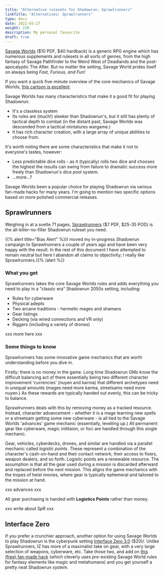 ```yaml
---
title: "Alternative rulesets for Shadowrun: Sprawlrunners"
linkTitle: "Alternatives: Sprawlrunners"
type: docs
date: 2022-03-27
weight: 210
description: My personal favourite
draft: true
---
```


[Savage Worlds](https://www.peginc.com/product-category/savage-worlds/) ($10 PDF, $40 hardback) is a generic RPG engine which has numerous supplements and rulesets in all sorts of genres, from the high fantasy of Savage Pathfinder to the Weird West of Deadlands and the post-apocalyptic The After. But no matter the setting, Savage World prides itself on always being _Fast, Furious, and Fun!_ 

If you want a quick five-minute overview of the core mechanics of Savage Worlds, [this cartoon is excellent](https://www.uptofourplayers.com/ready-to-roll/savage-worlds-rules/).

Savage Worlds has many characteristics that make it a good fit for playing Shadowrun:

* It's a classless system
* Its rules are (much!) sleeker than Shadowrun's, but it still has plenty of tactical depth to combat (in the distant past, Savage Worlds was descended from a tactical mintatures wargame.)
* It has rich character creation, with a large array of unique abilities to choose from.

It's worth noting there are some characteristics that make it not to everyone's tastes, however:

* Less predictable dice rolls - as it (typically) rolls two dice and chooses the highest the results can swing from failure to dramatic success more freely than Shadowrun's dice pool system. 
* ...more...?

Savage Worlds been a popular choice for playing Shadowrun via various fan-made hacks for many years. I'm going to mention two specific options based on more polished commercial releases.

## Sprawlrunners

Weighing in at a svelte 71 pages, [Sprawlrunners](https://www.drivethrurpg.com/product/334278) ($7 PDF, $25-35 POD) is the all-killer-no-filler Shadowrun ruleset you need.

{{% alert title="Bias Alert" %}}I moved my in-progress Shadowrun campaign to Sprawlrunners a couple of years ago and have been very happy with the result. In the rest of this document I have attempted to remain neutral but here I abandon all claims to objectivity; I really like Sprawlrunners.{{% /alert %}}

### What you get

Sprawlrunners takes the core Savage Worlds rules and adds everything you need to play in a "classic era" Shadowrun 2050s setting, including:

* Rules for cyberware 
* Physical adepts
* Two arcane traditions - hermetic mages and shamans
* Gear listings
* Decking (via wired connections and VR only)
* Riggers (including a variety of drones)


xxx more here xxx

### Some things to know

Sprawlrunners has some innovative game mechanics that are worth understanding before you dive in.

Firstly: there is no money in the game. Long time Shadowrun GMs know the difficult balancing act of there essentially being two different character improvement 'currencies' (nuyen and karma) that different archetypes need in unequal amounts (mages need more karma, streetsams need more nuyen.) As these rewards are typically handed out evenly, this can be tricky to balance.

Sprawlrunners deals with this by removing money as a tracked resource. Instead, character advancement - whether it is a mage learning new spells or a streetsam getting some new cyberware - is all tied to the Savage Worlds 'advances' game mechanic (essentially, levelling up.) All permanent gear like cyberware, magic inititaion, or foci are handled through this single mechanic.

Gear, vehicles, cyberdecks, drones, and similar are handled via a parallel mechanic called _logistic points_. These represent a combination of the character's cash-on-hand and their contact network; their access to fixers, weapon dealers, and so forth. Logistic points are a renewable resource. The assumption is that all the gear used during a mission is discarded afterward and replaced before the next mission. This aligns the game mechanics with the tropes of heist movies, where gear is typically ephemeral and tailored to the mission at hand.





xxx advances xxx

All gear purchasing is handed with **Logistics Points** rather than money.

xxx write about SpR xxx






## Interface Zero

If you prefer a crunchier approach, another option for using Savage Worlds to play Shadowrun is the cyberpunk setting [Interface Zero 3.0](https://www.drivethrurpg.com/product/288734/Interface-Zero-30-Players-Guide-to-2095) ($20)/. Unlike Sprawlrunners, IZ has more of a maximalist take on gear, with a very large selection of weapons, cyberware, etc. Take those two, and add on [this (free) fan-made hack](https://www.reddit.com/r/Shadowrun/comments/fcho08/shadowrun_conversion_for_interface_zero_30/) (which cleverly uses pre-existing Savage World rules for fantasy elements like magic and metahumans) and you get yourself a pretty neat Shadowrun system. 

